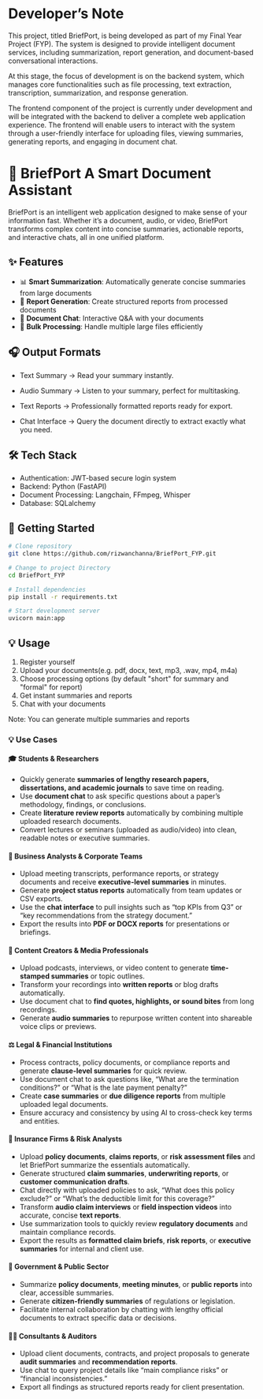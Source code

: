 # Developer’s Note
This project, titled BriefPort, is being developed as part of my Final Year Project (FYP). The system is designed to provide intelligent document services, including summarization, report generation, and document-based conversational interactions.

At this stage, the focus of development is on the backend system, which manages core functionalities such as file processing, text extraction, transcription, summarization, and response generation.

The frontend component of the project is currently under development and will be integrated with the backend to deliver a complete web application experience. The frontend will enable users to interact with the system through a user-friendly interface for uploading files, viewing summaries, generating reports, and engaging in document chat.

# 📑 BriefPort A Smart Document Assistant

BriefPort is an intelligent web application designed to make sense of your information fast. Whether it’s a document, audio, or video, BriefPort transforms complex content into concise summaries, actionable reports, and interactive chats, all in one unified platform.

## ✨ Features

- 📊 **Smart Summarization**: Automatically generate concise summaries from large documents
- 📝 **Report Generation**: Create structured reports from processed documents
- 💬 **Document Chat**: Interactive Q&A with your documents
- 🚀 **Bulk Processing**: Handle multiple large files efficiently

## 🎧 Output Formats

- Text Summary → Read your summary instantly.

- Audio Summary → Listen to your summary, perfect for multitasking.

- Text Reports → Professionally formatted reports ready for export.

- Chat Interface → Query the document directly to extract exactly what you need.

## 🛠️ Tech Stack

- Authentication: JWT-based secure login system
- Backend: Python (FastAPI)
- Document Processing: Langchain, FFmpeg, Whisper
- Database: SQLalchemy

## 🚀 Getting Started

```bash
# Clone repository
git clone https://github.com/rizwanchanna/BriefPort_FYP.git

# Change to project Directory
cd BriefPort_FYP

# Install dependencies
pip install -r requirements.txt

# Start development server
uvicorn main:app
```

## 💡 Usage

1. Register yourself
2. Upload your documents(e.g. pdf, docx, text, mp3, .wav, mp4, m4a)
3. Choose processing options (by default "short" for summary and "formal" for report)
4. Get instant summaries and reports
5. Chat with your documents

Note: You can generate multiple summaries and reports

### 💡 **Use Cases**

#### 🎓 **Students & Researchers**

* Quickly generate **summaries of lengthy research papers, dissertations, and academic journals** to save time on reading.
* Use **document chat** to ask specific questions about a paper’s methodology, findings, or conclusions.
* Create **literature review reports** automatically by combining multiple uploaded research documents.
* Convert lectures or seminars (uploaded as audio/video) into clean, readable notes or executive summaries.

#### 💼 **Business Analysts & Corporate Teams**

* Upload meeting transcripts, performance reports, or strategy documents and receive **executive-level summaries** in minutes.
* Generate **project status reports** automatically from team updates or CSV exports.
* Use the **chat interface** to pull insights such as “top KPIs from Q3” or “key recommendations from the strategy document.”
* Export the results into **PDF or DOCX reports** for presentations or briefings.

#### 🎥 **Content Creators & Media Professionals**

* Upload podcasts, interviews, or video content to generate **time-stamped summaries** or topic outlines.
* Transform your recordings into **written reports** or blog drafts automatically.
* Use document chat to **find quotes, highlights, or sound bites** from long recordings.
* Generate **audio summaries** to repurpose written content into shareable voice clips or previews.

#### ⚖️ **Legal & Financial Institutions**

* Process contracts, policy documents, or compliance reports and generate **clause-level summaries** for quick review.
* Use document chat to ask questions like, “What are the termination conditions?” or “What is the late payment penalty?”
* Create **case summaries** or **due diligence reports** from multiple uploaded legal documents.
* Ensure accuracy and consistency by using AI to cross-check key terms and entities.

#### 🏢 **Insurance Firms & Risk Analysts**

* Upload **policy documents**, **claims reports**, or **risk assessment files** and let BriefPort summarize the essentials automatically.
* Generate structured **claim summaries**, **underwriting reports**, or **customer communication drafts**.
* Chat directly with uploaded policies to ask, “What does this policy exclude?” or “What’s the deductible limit for this coverage?”
* Transform **audio claim interviews** or **field inspection videos** into accurate, concise **text reports**.
* Use summarization tools to quickly review **regulatory documents** and maintain compliance records.
* Export the results as **formatted claim briefs**, **risk reports**, or **executive summaries** for internal and client use.

#### 🧾 **Government & Public Sector**

* Summarize **policy documents**, **meeting minutes**, or **public reports** into clear, accessible summaries.
* Generate **citizen-friendly summaries** of regulations or legislation.
* Facilitate internal collaboration by chatting with lengthy official documents to extract specific data or decisions.

#### 🧑‍💼 **Consultants & Auditors**

* Upload client documents, contracts, and project proposals to generate **audit summaries** and **recommendation reports**.
* Use chat to query project details like “main compliance risks” or “financial inconsistencies.”
* Export all findings as structured reports ready for client presentation.